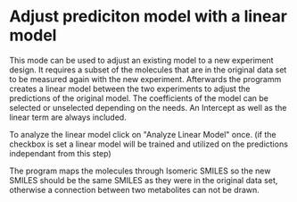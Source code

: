# Adjust prediciton model with a linear model 

This mode can be used to adjust an existing model to a new experiment design. 
It requires a subset of the molecules that are in the original data set to be measured again with the new experiment. 
Afterwards the programm creates a linear model between the two experiments to adjust the predictions of the original model.
The coefficients of the model can be selected or unselected depending on the needs. An Intercept as well as the linear term are always included. 

To analyze the linear model click on "Analyze Linear Model" once. (if the checkbox is set a linear model will be trained and utilized on the predictions independant from this step)

The program maps the molecules through Isomeric SMILES so the new SMILES should be the same SMILES as they were in the original data set, otherwise a connection between two metabolites can not be drawn. 